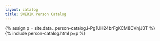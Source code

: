 ```yaml
---
layout: catalog
title: SWERIK Person Catalog
---
```

{% assign p = site.data._person-catalog.i-Pg1UH24brFgKCM8CVnjJ3T %}
{% include person-catalog.html p=p %}

